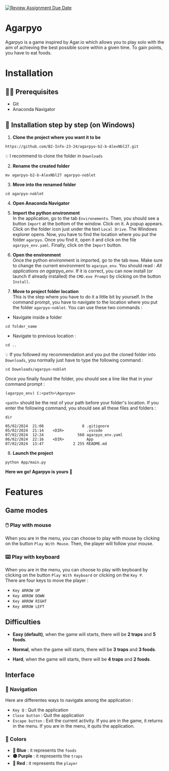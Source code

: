 [![Review Assignment Due Date](https://classroom.github.com/assets/deadline-readme-button-24ddc0f5d75046c5622901739e7c5dd533143b0c8e959d652212380cedb1ea36.svg)](https://classroom.github.com/a/jUSnJpKv)

# Agarpyo
Agarpyo is a game inspired by Agar.io which allows you to play solo with the aim of achieving the best possible score within a given time. To gain points, you have to eat foods.

# Installation

## 👨‍💻 Prerequisites
- Git
- Anaconda Navigator

## 🎯 Installation step by step (on Windows)
1. **Clone the project where you want it to be**
```
https://github.com/B2-Info-23-24/agarpyo-b2-b-AlexNbl27.git
```
💡 I recommend to clone the folder in `Downloads`

2. **Rename the created folder**
```
mv agarpyo-b2-b-AlexNbl27 agarpyo-noblet
```
3. **Move into the renamed folder**
```
cd agarpyo-noblet
```
4. **Open Anaconda Navigator**

5. **Import the python environment**
<br>In the application, go to the tab `Environements`. Then, you should see a button `Import`  at the bottom of the window. Click on it. A popup appears. Click on the folder icon just under the text `Local Drive`. The Windows explorer opens. Now, you have to find the location where you put the folder `agarpyo`. Once you find it, open it and click on the file `agarpyo_env.yaml`. Finally, click on the `Import` button.

6. **Open the environment**
<br> Once the python environment is imported, go to the tab `Home`. Make sure to change the current environment to `agarpyo_env`. You should read : *All applications on agarpyo_env*. If it is correct, you can now install (or launch if already installed) the `CMD.exe Prompt` by clicking on the button `Install`.

7. **Move to project folder location**
<br>This is the step where you have to do it a little bit by yourself. In the command prompt, you have to navigate to the location where you put the folder `agarpyo-noblet`. You can use these two commands :
- Navigate inside a folder
```
cd folder_name
```
- Navigate to previous location :
```
cd ..
```
💡 If you followed my recommendation and you put the cloned folder into `Downloads`, you normally just have to type the following command :
```
cd Downloads/agarpyo-noblet
```
Once you finally found the folder, you should see a line like that in your command prompt :
```
(agarpyo_env) C:<path>\Agarpyo>
```
`<path>` should be the rest of your path before your folder's location. If you enter the following command, you should see all these files and folders :
```
dir
```
```
05/02/2024  21:08                 8 .gitignore
05/02/2024  21:14    <DIR>          .vscode
07/02/2024  12:24               560 agarpyo_env.yaml
06/02/2024  22:16    <DIR>          App
07/02/2024  13:47             2 255 README.md
```

8. **Launch the project**
```
python App/main.py
```

**Here we go! Agarpyo is yours 🥳**

# Features

## Game modes

### 🖱️ Play with mouse

When you are in the menu, you can choose to play with mouse by clicking on the button `Play With Mouse`. Then, the player will follow your mouse.

### ⌨️ Play with keyboard

When you are in the menu, you can choose to play with keyboard by clicking on the button `Play With Keyboard` or clicking on the `Key P`.
<br> There are four keys to move the player :
- `Key ARROW UP`
- `Key ARROW DOWN`
- `Key ARROW RIGHT`
- `Key ARROW LEFT`

## Difficulties

- **Easy (default)**, when the game will starts, there will be **2 traps** and **5 foods**.

- **Normal**, when the game will starts, there will be **3 traps** and **3 foods**.

- **Hard**, when the game will starts, there will be **4 traps** and **2 foods**.

## Interface

### 🤟 Navigation

Here are differentes ways to navigate among the application :
- `Key Q` : Quit the application
- `Close button` : Quit the application
- `Escape button` : Exit the current activity. If you are in the game, it returns in the menu. If you are in the menu, it quits the application.

### 🎨 Colors

- **🔵 Blue** : it represents the `foods`
- **🟣 Purple** : it represents the `traps`
- **🔴 Red** : it represents the `player`







